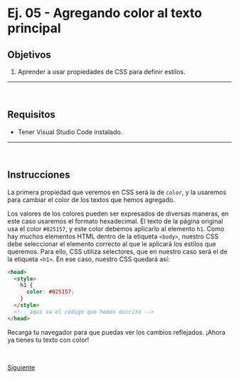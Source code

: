 # Ej. 05 - Agregando color al texto principal

## Objetivos
1. Aprender a usar propiedades de CSS para definir estilos.

---
<br/>

## Requisitos
- Tener Visual Studio Code instalado.

---
<br/>

## Instrucciones

La primera propiedad que veremos en CSS será la de `color`, y la usaremos para cambiar
el color de los textos que hemos agregado.

Los valores de los colores pueden ser expresados de diversas maneras, en este
caso usaremos el formato hexadecimal. El texto de la página original usa el
color `#025157`, y este color debemos aplicarlo al elemento `h1`. Como hay muchos elementos HTML dentro de la etiqueta `<body>`, nuestro CSS debe seleccionar el elemento correcto al que le aplicará los estilos que queremos. Para ello, CSS utiliza selectores,
que en nuestro caso será el de la etiqueta `<h1>`. En ese caso, nuestro CSS quedará así:

```html
<head>
  <style>
    h1 {
      color: #025157;
    }
  </style>
  <!-- aqui va el código que hemos escrito -->
</head>
```

Recarga tu navegador para que puedas ver los cambios reflejados. ¡Ahora ya tienes
tu texto con color!

<br/>

[Siguiente](../reto-04/README.md)